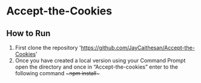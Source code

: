 # Accept-the-Cookies



## How to Run

1. First clone the repository 'https://github.com/JayCaithesan/Accept-the-Cookies'
2. Once you have created a local version using your Command Prompt open the directory and once in “Accept-the-cookies” enter to the following command ~~~npm install~~~
